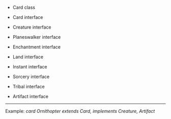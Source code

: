 * Card 		class
* Card 		interface

* Creature 	interface
* Planeswalker 	interface
* Enchantment 	interface
* Land 		interface
* Instant 	interface
* Sorcery 	interface
* Tribal 	interface
* Artifact 	interface

---

Example: _card Ornithopter extends Card, implements Creature, Artifact_
